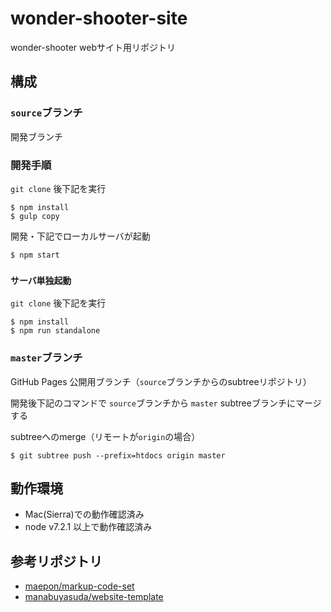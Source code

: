# wonder-shooter-site

wonder-shooter webサイト用リポジトリ

## 構成

### `source`ブランチ

開発ブランチ

### 開発手順

`git clone` 後下記を実行

```
$ npm install
$ gulp copy
```

開発・下記でローカルサーバが起動

```
$ npm start
```

### `サーバ単独起動`

`git clone` 後下記を実行

```
$ npm install
$ npm run standalone
```

### `master`ブランチ

GitHub Pages 公開用ブランチ（`source`ブランチからのsubtreeリポジトリ）

開発後下記のコマンドで `source`ブランチから `master` subtreeブランチにマージする

subtreeへのmerge（リモートが`origin`の場合）

```
$ git subtree push --prefix=htdocs origin master
```

## 動作環境

- Mac(Sierra)での動作確認済み
- node v7.2.1 以上で動作確認済み

## 参考リポジトリ

- [maepon/markup-code-set](https://github.com/maepon/markup-code-set)
- [manabuyasuda/website-template](https://github.com/manabuyasuda/website-template)


